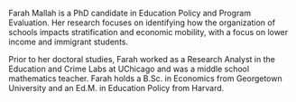 Farah Mallah is a PhD candidate in Education Policy and Program Evaluation. Her research focuses on identifying how the organization of schools impacts stratification and economic mobility, with a focus on lower income and immigrant students.

Prior to her doctoral studies, Farah worked as a Research Analyst in the Education and Crime Labs at UChicago and was a middle school mathematics teacher. Farah holds a B.Sc. in Economics from Georgetown University and an Ed.M. in Education Policy from Harvard. 
